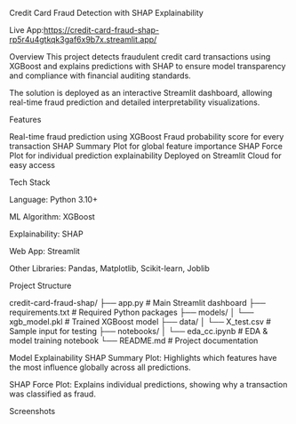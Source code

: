 Credit Card Fraud Detection with SHAP Explainability

Live App:https://credit-card-fraud-shap-rp5r4u4gtkqk3gaf6x9b7x.streamlit.app/


Overview
This project detects fraudulent credit card transactions using XGBoost and explains predictions with SHAP to ensure model transparency and compliance with financial auditing standards.

The solution is deployed as an interactive Streamlit dashboard, allowing real-time fraud prediction and detailed interpretability visualizations.


Features

 Real-time fraud prediction using XGBoost
 Fraud probability score for every transaction
 SHAP Summary Plot for global feature importance
 SHAP Force Plot for individual prediction explainability
 Deployed on Streamlit Cloud for easy access


Tech Stack

Language: Python 3.10+

ML Algorithm: XGBoost

Explainability: SHAP

Web App: Streamlit

Other Libraries: Pandas, Matplotlib, Scikit-learn, Joblib


Project Structure

credit-card-fraud-shap/
├── app.py                # Main Streamlit dashboard
├── requirements.txt      # Required Python packages
├── models/
│   └── xgb_model.pkl     # Trained XGBoost model
├── data/
│   └── X_test.csv        # Sample input for testing
├── notebooks/
│   └── eda_cc.ipynb      # EDA & model training notebook
└── README.md             # Project documentation


Model Explainability
SHAP Summary Plot: Highlights which features have the most influence globally across all predictions.

SHAP Force Plot: Explains individual predictions, showing why a transaction was classified as fraud.


Screenshots




